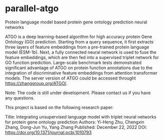 # parallel-atgo
Protein language model based protein gene ontology prediction neural networks

ATGO is a deep learning-based algorithm for high accuracy protein Gene Ontology (GO) prediction. Starting from a query sequence, it first extracts three layers of feature embeddings from a pre-trained protein language model (ESM-1b). Next, a fully connected neural network is used to fuse the feature embeddings, which are then fed into a supervised triplet network for GO function prediction. Large-scale benchmark tests demonstrated significant advantage of ATGO on protein function annotations due to the integration of discriminative feature embeddings from attention transformer models. 
The server version of ATGO could be accessed throught https://zhanggroup.org/ATGO/.

Note: The code is still under development. Please contact us if you have any questions.

This project is based on the following research paper:

Title: Integrating unsupervised language model with triplet neural networks for protein gene ontology prediction
Authors: Yi-Heng Zhu, Chengxin Zhang, Dong-Jun Yu, Yang Zhang
Published: December 22, 2022
DOI: https://doi.org/10.1371/journal.pcbi.1010793


